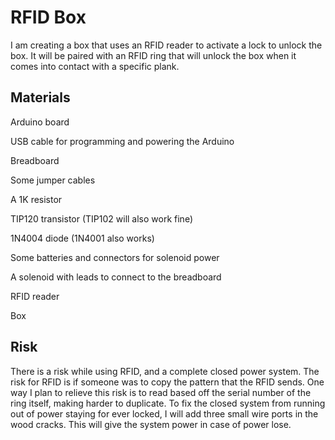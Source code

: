 # RFID Box
I am creating a box that uses an RFID reader to activate a lock to unlock the box. It will be paired with an RFID ring that will unlock the box when it comes into contact with a specific plank. 


## Materials
Arduino board

USB cable for programming and powering the Arduino

Breadboard

Some jumper cables

A 1K resistor

TIP120 transistor (TIP102 will also work fine)

1N4004 diode (1N4001 also works)

Some batteries and connectors for solenoid power

A solenoid with leads to connect to the breadboard

RFID reader

Box

## Risk
There is a risk while using RFID, and a complete closed power system. The risk for RFID is if someone was to copy the pattern that the RFID sends. One way I plan to relieve this risk is to read based off the serial number of the ring itself, making harder to duplicate. To fix the closed system from running out of power staying for ever locked, I will add three small wire ports in the wood cracks. This will give the system power in case of power lose.  
